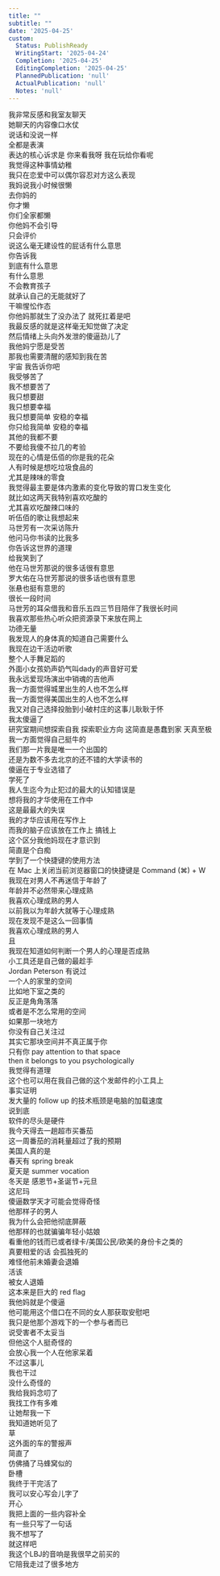 ```yaml
---
title: ""
subtitle: ""
date: '2025-04-25'
custom:
  Status: PublishReady
  WritingStart: '2025-04-24'
  Completion: '2025-04-25'
  EditingCompletion: '2025-04-25'
  PlannedPublication: 'null'
  ActualPublication: 'null'
  Notes: 'null'
---    
```

我非常反感和我室友聊天  
她聊天的内容像口水仗  
说话和没说一样  
全都是表演  
表达的核心诉求是 你来看我呀 我在玩给你看呢  
我觉得这种事情幼稚    
我只在恋爱中可以偶尔容忍对方这么表现    
我妈说我小时候很懒  
去你妈的  
你才懒  
你们全家都懒    
你他妈不会引导  
只会评价  
说这么毫无建设性的屁话有什么意思  
你告诉我  
到底有什么意思  
有什么意思    
不会教育孩子  
就承认自己的无能就好了  
干嘛惺忪作态    
你他妈那就生了没办法了 就死扛着是吧  
我最反感的就是这样毫无知觉做了决定  
然后情绪上头向外发泄的傻逼劲儿了    
我他妈宁愿是受苦  
那我也需要清醒的感知到我在苦  
宇宙 我告诉你吧  
我受够苦了  
我不想要苦了  
我只想要甜  
我只想要幸福  
我只想要简单 安稳的幸福  
你只给我简单 安稳的幸福  
其他的我都不要  
不要给我傻不拉几的考验    
现在的心情是伍佰的你是我的花朵  
人有时候是想吃垃圾食品的  
尤其是辣味的零食  
我觉得最主要是体内激素的变化导致的胃口发生变化  
就比如这两天我特别喜欢吃酸的  
尤其喜欢吃酸辣口味的    
听伍佰的歌让我想起来  
马世芳有一次采访陈升  
他问马你书读的比我多  
你告诉这世界的道理  
给我笑到了  
他在马世芳那说的很多话很有意思  
罗大佑在马世芳那说的很多话也很有意思  
张悬也挺有意思的    
很长一段时间  
马世芳的耳朵借我和音乐五四三节目陪伴了我很长时间  
我喜欢那些热心听众把资源录下来放在网上  
功德无量    
我发现人的身体真的知道自己需要什么  
我现在边干活边听歌  
整个人手舞足蹈的    
外面小女孩奶声奶气叫dady的声音好可爱    
我永远爱现场演出中销魂的吉他声    
我一方面觉得城里出生的人也不怎么样  
我一方面觉得美国出生的人也不怎么样  
我又对自己选择投胎到小破村庄的这事儿耿耿于怀    
我太傻逼了  
研究室期间想探索自我 探索职业方向 这简直是愚蠢到家 天真至极    
我一方面觉得自己挺牛的  
我们那一片我是唯一一个出国的  
还是为数不多去北京的还不错的大学读书的  
傻逼在于专业选错了  
学死了    
我人生迄今为止犯过的最大的认知错误是  
想将我的才华使用在工作中  
这是最最大的失误    
我的才华应该用在写作上  
而我的脑子应该放在工作上 搞钱上  
这个区分我他妈现在才意识到  
简直是个白痴    
学到了一个快捷键的使用方法  
在 Mac 上关闭当前浏览器窗口的快捷键是 Command (⌘) + W    
我现在对男人不再迷信于年龄了  
年龄并不必然带来心理成熟  
我喜欢心理成熟的男人  
以前我以为年龄大就等于心理成熟  
现在发现不是这么一回事情  
我喜欢心理成熟的男人  
且  
我现在知道如何判断一个男人的心理是否成熟    
小工具还是自己做的最趁手    
Jordan Peterson 有说过  
一个人的家里的空间  
比如地下室之类的  
反正是角角落落  
或者是不怎么常用的空间  
如果那一块地方  
你没有自己关注过  
其实它那块空间并不真正属于你  
只有你 pay attention to that space  
then it belongs to you psychologically  
我觉得有道理  
这个也可以用在我自己做的这个发邮件的小工具上    
事实证明  
发大量的 follow up 的技术瓶颈是电脑的加载速度  
说到底  
软件的尽头是硬件    
我今天得去一趟超市买番茄  
这一周番茄的消耗量超过了我的预期    
美国人真的是  
春天有 spring break  
夏天是 summer vocation  
冬天是 感恩节+圣诞节+元旦  
这尼玛    
傻逼数学天才可能会觉得奇怪  
他那样子的男人  
我为什么会把他彻底屏蔽  
他那样的也就骗骗年轻小姑娘  
看重他的钱而已或者绿卡/美国公民/欧美的身份卡之类的  
真要相爱的话 会孤独死的  
难怪他前未婚妻会退婚  
活该    
被女人退婚  
这本来是巨大的 red flag  
我他妈就是个傻逼  
他可能用这个借口在不同的女人那获取安慰吧  
我只是他那个游戏下的一个参与者而已  
说受害者不太妥当    
但他这个人挺奇怪的  
会放心我一个人在他家呆着  
不过这事儿  
我也干过  
没什么奇怪的    
我给我妈念叨了  
我找工作有多难  
让她帮我一下  
我知道她听见了    
草  
这外面的车的警报声  
简直了  
仿佛捅了马蜂窝似的    
卧槽  
我终于干完活了  
我可以安心写会儿字了  
开心  
我把上面的一些内容补全  
有一些只写了一句话  
我不想写了  
就这样吧    
我这个LBJ的音响是我很早之前买的  
它陪我走过了很多地方    

